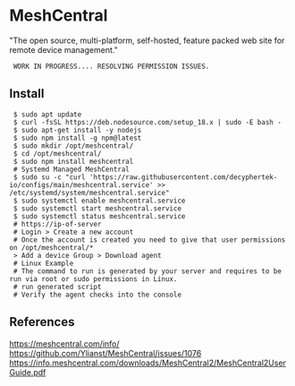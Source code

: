 MeshCentral
=====

"The open source, multi-platform, self-hosted, feature packed web site for remote device management."

     WORK IN PROGRESS.... RESOLVING PERMISSION ISSUES.

Install
--------

     $ sudo apt update
     $ curl -fsSL https://deb.nodesource.com/setup_18.x | sudo -E bash - 
     $ sudo apt-get install -y nodejs 
     $ sudo npm install -g npm@latest
     $ sudo mkdir /opt/meshcentral/
     $ cd /opt/meshcentral/
     $ sudo npm install meshcentral
     # Systemd Managed MeshCentral
     $ sudo su -c "curl 'https://raw.githubusercontent.com/decyphertek-io/configs/main/meshcentral.service' >> /etc/systemd/system/meshcentral.service"
     $ sudo systemctl enable meshcentral.service
     $ sudo systemctl start meshcentral.service
     $ sudo systemctl status meshcentral.service
     # https://ip-of-server
     # Login > Create a new account 
     # Once the account is created you need to give that user permissions on /opt/meshcentral/* 
     > Add a device Group > Download agent
     # Linux Example
     # The command to run is generated by your server and requires to be run via root or sudo permissions in Linux. 
     # run generated script 
     # Verify the agent checks into the console
     

References
----------

https://meshcentral.com/info/
https://github.com/Ylianst/MeshCentral/issues/1076
https://info.meshcentral.com/downloads/MeshCentral2/MeshCentral2UserGuide.pdf